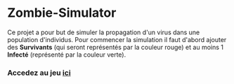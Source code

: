 # Zombie-Simulator

Ce projet a pour but de simuler la propagation d'un virus dans une population d'individus.
Pour commencer la simulation il faut d'abord ajouter des **Survivants** (qui seront représentés par la couleur rouge) et au moins 1 **Infecté** (représenté par la couleur verte).

### Accedez au jeu [ici](https://0x8765.github.io/Zombie-Simulator/)
